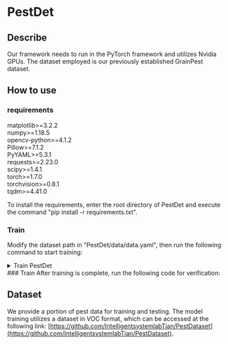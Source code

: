 # PestDet
## Describe
Our framework needs to run in the PyTorch framework and utilizes Nvidia GPUs. The dataset employed is our previously established GrainPest dataset.
## How to use
### requirements
matplotlib>=3.2.2  
numpy>=1.18.5  
opencv-python>=4.1.2  
Pillow>=7.1.2  
PyYAML>=5.3.1  
requests>=2.23.0  
scipy>=1.4.1  
torch>=1.7.0  
torchvision>=0.8.1  
tqdm>=4.41.0  

To install the requirements, enter the root directory of PestDet and execute the command "pip install -r requirements.txt".
### Train
Modify the dataset path in "PestDet/data/data.yaml", then run the following command to start training:  
<details>
  <summary>Train PestDet</summary>
  python train.py --data data/data.yaml --cfg models/PestDet.yaml
</details>
### Train
After training is complete, run the following code for verification:

## Dataset
We provide a portion of pest data for training and testing. The model training utilizes a dataset in VOC format, which can be accessed at the following link: [https://github.com/IntelligentsystemlabTian/PestDataset](https://github.com/IntelligentsystemlabTian/PestDataset).
